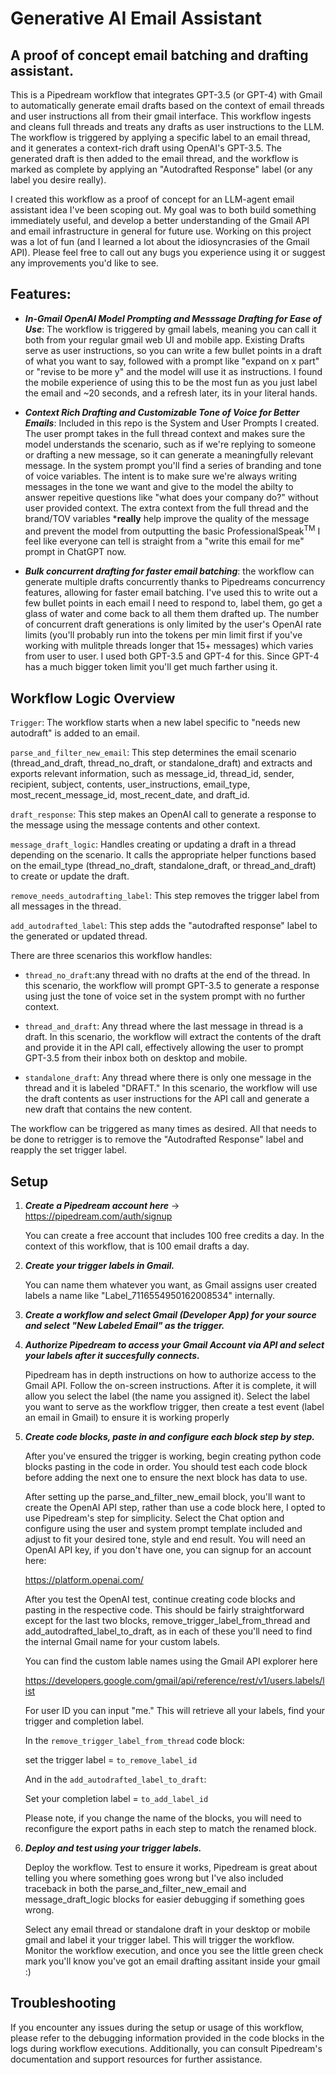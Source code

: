 # Generative AI Email Assistant

## A proof of concept email batching and drafting assistant. 

This is a Pipedream workflow that integrates GPT-3.5 (or GPT-4) with Gmail to automatically generate email drafts based on the context of email threads and user instructions all from their gmail interface. This workflow ingests and cleans full threads and treats any drafts as user instructions to the LLM.  The workflow is triggered by applying a specific label to an email thread, and it generates a context-rich draft using OpenAI's GPT-3.5. The generated draft is then added to the email thread, and the workflow is marked as complete by applying an "Autodrafted Response" label (or any label you desire really).

I created this workflow as a proof of concept for an LLM-agent email assistant idea I've been scoping out. My goal was to both build something immediately useful, and develop a better understanding of the Gmail API and email infrastructure in general for future use. Working on this project was a lot of fun (and I learned a lot about the idiosyncrasies of the Gmail API). Please feel free to call out any bugs you experience using it or suggest any improvements you'd like to see. 


## Features:

- ***In-Gmail OpenAI Model Prompting and Messsage Drafting for Ease of Use***: The workflow is triggered by gmail labels, meaning you can call it both from your regular gmail web UI and mobile app. Existing Drafts serve as user instructions, so you can write a few bullet points in a draft of what you want to say, followed with a prompt like "expand on x part" or "revise to be more y" and the model will use it as instructions. I found the mobile experience of using this to be the most fun as you just label the email and ~20 seconds, and a refresh later, its in your literal hands. 

- ***Context Rich Drafting and Customizable Tone of Voice for Better Emails***: Included in this repo is the System and User Prompts I created. The user prompt takes in the full thread context and makes sure the model understands the scenario, such as if we're replying to someone or drafting a new message, so it can generate a meaningfully relevant message. In the system prompt you'll find a series of branding and tone of voice variables. The intent is to make sure we're always writing messages in the tone we want and give to the model the abilty to answer repeitive questions like "what does your company do?" without user provided context. The extra context from the full thread and the brand/TOV variables ***really** help improve the quality of the message and prevent the model from outputting the basic ProfessionalSpeak<sup>TM</sup> I feel like everyone can tell is straight from a "write this email for me" prompt in ChatGPT now. 

- ***Bulk concurrent drafting for faster email batching***: the workflow can generate multiple drafts concurrently thanks to Pipedreams concurrency features, allowing for faster email batching. I've used this to write out a few bullet points in each email I need to respond to, label them, go get a glass of water and come back to all them them drafted up. The number of concurrent draft generations is only limited by the user's OpenAI rate limits (you'll probably run into the tokens per min limit first if you've working with mulitple threads longer that 15+ messages) which varies from user to user. I used both GPT-3.5 and GPT-4 for this. Since GPT-4 has a much bigger token limit you'll get much farther using it. 


## Workflow Logic Overview

`Trigger`: The workflow starts when a new label specific to "needs new autodraft" is added to an email.

`parse_and_filter_new_email`: This step determines the email scenario (thread_and_draft, thread_no_draft, or standalone_draft) and extracts and exports relevant information, such as   message_id, thread_id, sender, recipient, subject, contents, user_instructions, email_type, most_recent_message_id, most_recent_date, and draft_id.

`draft_response`: This step makes an OpenAI call to generate a response to the message using the message contents and other context.

`message_draft_logic`: Handles creating or updating a draft in a thread depending on the scenario. It calls the appropriate helper functions based on the email_type (thread_no_draft, standalone_draft, or thread_and_draft) to create or update the draft.

`remove_needs_autodrafting_label`: This step removes the trigger label from all messages in the thread.

`add_autodrafted_label`: This step adds the "autodrafted response" label to the generated or updated thread.

There are three scenarios this workflow handles:

- `thread_no_draft`:any thread with no drafts at the end of the thread. In this scenario, the workflow will prompt GPT-3.5 to generate a response using just the tone of voice set in the system prompt with no further context.

 - `thread_and_draft`: Any thread where the last message in thread is a draft. In this scenario, the workflow will extract the contents of the draft and provide it in the API call, effectively allowing the user to prompt GPT-3.5 from their inbox both on desktop and mobile.

 - `standalone_draft`: Any thread where there is only one message in the thread and it is labeled "DRAFT." In this scenario, the workflow will use the draft contents as user instructions for the API call and generate a new draft that contains the new content.

The workflow can be triggered as many times as desired. All that needs to be done to retrigger is to remove the "Autodrafted Response" label and reapply the set trigger label.


## Setup

1. ***Create a Pipedream account here*** -> https://pipedream.com/auth/signup

    You can create a free account that includes 100 free credits a day. In the context of this workflow, that is 100 email drafts a day. 

2. ***Create your trigger labels in Gmail.***

    You can name them whatever you want, as Gmail assigns user created labels a name like "Label_7116554950162008534" internally. 

3. ***Create a workflow and select Gmail (Developer App) for your source and select "New Labeled Email" as the trigger.***

4. ***Authorize Pipedream to access your Gmail Account via API and select your labels after it succesfully connects.***
    
    Pipedream has in depth instructions on how to authorize access to the Gmail API. Follow the on-screen instructions. After it is complete, it will allow you select the label (the name you assigned it). Select the label you want to serve as the workflow trigger, then create a test event (label an email in Gmail) to ensure it is working properly

5. ***Create code blocks, paste in and configure each block step by step.***

    After you've ensured the trigger is working, begin creating python code blocks pasting in the code in order. You should test each code block before adding the next one to ensure the next block has data to use. 

    After setting up the parse_and_filter_new_email block, you'll want to create the OpenAI API step, rather than use a code block here, I opted to use Pipedream's step for simplicity. Select the Chat option and configure using the user and system prompt template included and adjust to fit your desired tone, style and end result. You will need an OpenAI API key, if you don't have one, you can signup for an account here: 
    
    https://platform.openai.com/ 

    After you test the OpenAI test, continue creating code blocks and pasting in the respective code. This should be fairly straightforward except for the last two blocks, remove_trigger_label_from_thread and add_autodrafted_label_to_draft, as in each of these you'll need to find the internal Gmail name for your custom labels. 
    
    You can find the custom lable names using the Gmail API explorer here 
    
    https://developers.google.com/gmail/api/reference/rest/v1/users.labels/list 
    
    For user ID you can input "me." This will retrieve all your labels, find your trigger and completion label. 

    In the `remove_trigger_label_from_thread` code block: 

    set the trigger label = `to_remove_label_id` 

    And in the `add_autodrafted_label_to_draft`:

    Set your completion label = `to_add_label_id` 
    
     Please note, if you change the name of the blocks, you will need to reconfigure the export paths in each step to match the renamed block. 


6. ***Deploy and test using your trigger labels.***
    
    Deploy the workflow. Test to ensure it works, Pipedream is great about telling you where something goes wrong but I've also included traceback in both the parse_and_filter_new_email and message_draft_logic blocks for easier debugging if something goes wrong. 
    
    Select any email thread or standalone draft in your desktop or mobile gmail and label it your trigger label. This will trigger the workflow. Monitor the workflow execution, and once you see the little green check mark you'll know you've got an email drafting assitant inside your gmail :) 


## Troubleshooting

If you encounter any issues during the setup or usage of this workflow, please refer to the debugging information provided in the code blocks in the logs during workflow executions. Additionally, you can consult Pipedream's documentation and support resources for further assistance. 